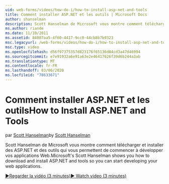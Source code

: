 ```yaml
---
uid: web-forms/videos/how-do-i/how-to-install-asp-net-and-tools
title: Comment installer ASP.NET et les outils | Microsoft Docs
author: shanselman
description: Scott Hanselman de Microsoft vous montre comment télécharger et installer des ASP.NET et des outils qui vous permettent de commencer à développer vos applications Web.
ms.author: riande
ms.date: 11/10/2011
ms.assetid: 84007aa5-4f60-4417-9cc0-44cb8b7b9323
msc.legacyurl: /web-forms/videos/how-do-i/how-to-install-asp-net-and-tools
msc.type: video
ms.openlocfilehash: d56f97375357d823176f65136d04cd3a47d46994
ms.sourcegitcommit: e7e91932a6e91a63e2e46417626f39d6b244a3ab
ms.translationtype: MT
ms.contentlocale: fr-FR
ms.lasthandoff: 03/06/2020
ms.locfileid: "78633671"
---
```

# <a name="how-to-install-aspnet-and-tools"></a><span data-ttu-id="1f2fd-103">Comment installer ASP.NET et les outils</span><span class="sxs-lookup"><span data-stu-id="1f2fd-103">How to Install ASP.NET and Tools</span></span>

<span data-ttu-id="1f2fd-104">par [Scott Hanselman](https://github.com/shanselman)</span><span class="sxs-lookup"><span data-stu-id="1f2fd-104">by [Scott Hanselman](https://github.com/shanselman)</span></span>

<span data-ttu-id="1f2fd-105">Scott Hanselman de Microsoft vous montre comment télécharger et installer des ASP.NET et des outils qui vous permettent de commencer à développer vos applications Web.</span><span class="sxs-lookup"><span data-stu-id="1f2fd-105">Microsoft's Scott Hanselman shows you how to download and install ASP.NET and tools so you can start developing your web applications.</span></span>

[<span data-ttu-id="1f2fd-106">&#9654;Regarder la vidéo (3 minutes)</span><span class="sxs-lookup"><span data-stu-id="1f2fd-106">&#9654; Watch video (3 minutes)</span></span>](https://channel9.msdn.com/Blogs/ASP-NET-Site-Videos/how-to-install-asp-net-and-tools)
